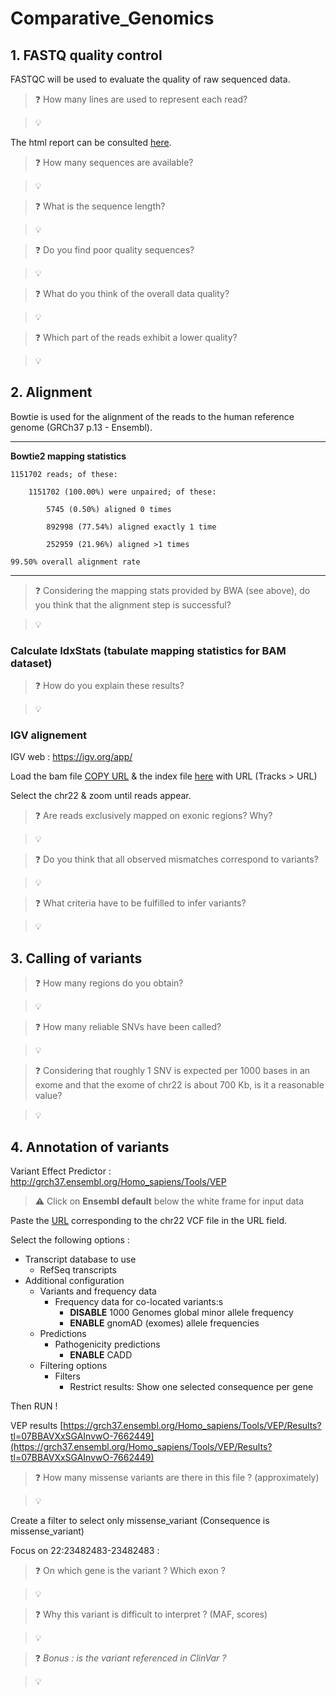 # Comparative_Genomics

## 1. FASTQ quality control

FASTQC will be used to evaluate the quality of raw sequenced data.

 > :question: How many lines are used to represent each read?
 
 > :bulb: 

The html report can be consulted [here](https://lbgi.fr/~meyer/TD3/FastQC_on_data_1__Webpage_html.html).


> :question: How many sequences are available?

> :bulb: 



> :question: What is the sequence length?

> :bulb: 


> :question: Do you find poor quality sequences?

> :bulb: 


> :question: What do you think of the overall data quality?

> :bulb:


> :question: Which part of the reads exhibit a lower quality? 

> :bulb:


## 2. Alignment

Bowtie is used for the alignment of the reads to the human reference genome (GRCh37 p.13 - Ensembl). 

---
**Bowtie2 mapping statistics**


	1151702 reads; of these:

		1151702 (100.00%) were unpaired; of these:

			5745 (0.50%) aligned 0 times

			892998 (77.54%) aligned exactly 1 time

			252959 (21.96%) aligned >1 times

	99.50% overall alignment rate

---

> :question: Considering the mapping stats provided by BWA (see above), do you think that the alignment step is successful?

> :bulb:


### Calculate IdxStats (tabulate mapping statistics for BAM dataset)

> :question: How do you explain these results?

> :bulb: 

### IGV alignement 

IGV web : https://igv.org/app/

Load the bam file [COPY URL](https://lbgi.fr/~meyer/TD3/chr22_bam.bam) & the index file [here](https://lbgi.fr/~meyer/TD3/chr22_index.bai) with URL (Tracks > URL)

Select the chr22 & zoom until reads appear.


> :question: Are reads exclusively mapped on exonic regions? Why?

> :bulb: 


> :question: Do you think that all observed mismatches correspond to variants? 

> :bulb: 


> :question: What criteria have to be fulfilled to infer variants?

> :bulb: 



## 3. Calling of variants

> :question: How many regions do you obtain? 

> :bulb:


> :question: How many reliable SNVs have been called? 

> :bulb:


> :question: Considering that roughly 1 SNV is expected per 1000 bases in an exome and that the exome of chr22 is about 700 Kb, is it a reasonable value?

> :bulb: 


## 4. Annotation of variants 


Variant Effect Predictor : http://grch37.ensembl.org/Homo_sapiens/Tools/VEP

> :warning: Click on **Ensembl default** below the white frame for input data </p>

Paste the [URL](http://lbgi.fr/~meyer/TD3/chr22_filter.vcf.gz) corresponding to the chr22 VCF file in the URL field.

Select the following options :
- Transcript database to use
  - RefSeq transcripts
- Additional configuration
  - Variants and frequency data
    - Frequency data for co-located variants:s
      - **DISABLE** 1000 Genomes global minor allele frequency
      - **ENABLE** gnomAD (exomes) allele frequencies
  - Predictions
    - Pathogenicity predictions
      - **ENABLE** CADD
  - Filtering options
    - Filters
      - Restrict results: Show one selected consequence per gene

Then RUN !

VEP results [https://grch37.ensembl.org/Homo_sapiens/Tools/VEP/Results?tl=07BBAVXxSGAInvwO-7662449](https://grch37.ensembl.org/Homo_sapiens/Tools/VEP/Results?tl=07BBAVXxSGAInvwO-7662449)

> :question: How many missense variants are there in this file ? (approximately)

> :bulb: 


Create a filter to select only missense_variant (Consequence is missense_variant)

Focus on 22:23482483-23482483 :

> :question: On which gene is the variant ? Which exon ?

> :bulb: 


> :question: Why this variant is difficult to interpret ? (MAF, scores)

> :bulb: 


> :question: *Bonus : is the variant referenced in ClinVar ?*  

> :bulb: 
